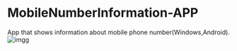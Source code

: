# MobileNumberInformation-APP
App that shows information about mobile phone number(Windows,Android).
![imgg](https://user-images.githubusercontent.com/92724870/171426521-dbe1d0c7-e16a-4a97-a8df-9275e18a8faf.jpg)
